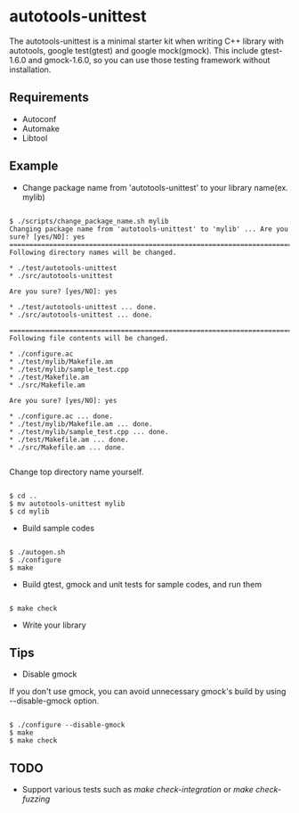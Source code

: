 autotools-unittest
==================

The autotools-unittest is a minimal starter kit when writing C++ library
with autotools, google test(gtest) and google mock(gmock).
This include gtest-1.6.0 and gmock-1.6.0,
so you can use those testing framework without installation.

Requirements
------------

* Autoconf
* Automake
* Libtool

Example
-------

* Change package name from 'autotools-unittest' to your library name(ex. mylib)

<pre><code>
$ ./scripts/change_package_name.sh mylib
Changing package name from 'autotools-unittest' to 'mylib' ... Are you sure? [yes/NO]: yes
===========================================================================
Following directory names will be changed.

* ./test/autotools-unittest
* ./src/autotools-unittest

Are you sure? [yes/NO]: yes

* ./test/autotools-unittest ... done.
* ./src/autotools-unittest ... done.

===========================================================================
Following file contents will be changed.

* ./configure.ac
* ./test/mylib/Makefile.am
* ./test/mylib/sample_test.cpp
* ./test/Makefile.am
* ./src/Makefile.am

Are you sure? [yes/NO]: yes

* ./configure.ac ... done.
* ./test/mylib/Makefile.am ... done.
* ./test/mylib/sample_test.cpp ... done.
* ./test/Makefile.am ... done.
* ./src/Makefile.am ... done.

</code></pre>

Change top directory name yourself.

<pre><code>
$ cd ..
$ mv autotools-unittest mylib
$ cd mylib
</code></pre>

* Build sample codes

<pre><code>
$ ./autogen.sh
$ ./configure
$ make
</code></pre>

* Build gtest, gmock and unit tests for sample codes, and run them

<pre><code>
$ make check
</code></pre>

* Write your library

Tips
----

* Disable gmock

If you don't use gmock, you can avoid unnecessary gmock's build by using --disable-gmock option.

<pre><code>
$ ./configure --disable-gmock
$ make
$ make check
</code></pre>

TODO
----

* Support various tests such as *make check-integration* or *make check-fuzzing*

